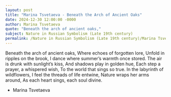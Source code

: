 ```yaml
---
layout: post
title: "Marina Tsvetaeva - Beneath the Arch of Ancient Oaks"
date: 2024-12-30 12:00:00 -0000
author: Marina Tsvetaeva
quote: "Beneath the arch of ancient oaks,"
subject: Nature in Russian Symbolism (Late 19th century)
permalink: /Nature in Russian Symbolism (Late 19th century)/Marina Tsvetaeva/Marina Tsvetaeva - Beneath the Arch of Ancient Oaks
---
```


Beneath the arch of ancient oaks,
Where echoes of forgotten lore,
Unfold in ripples on the brook,
I dance where summer’s warmth once stored.
The air is drunk with sunlight’s kiss,
And shadows play in golden hue,
Each step a prayer, a whispered wish,
To the world that sings so true.
In the labyrinth of wildflowers,
I feel the threads of life entwine,
Nature wraps her arms around,
As each heart sings, each soul divine.

- Marina Tsvetaeva
